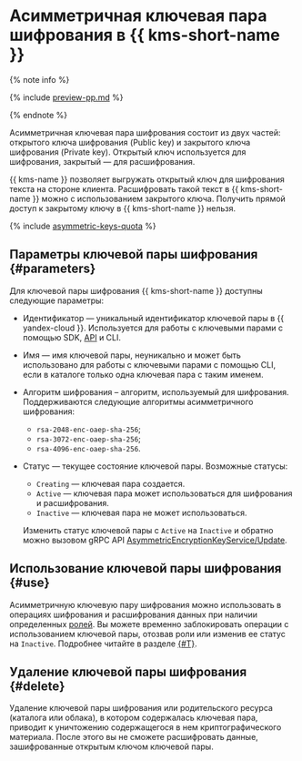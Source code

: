 # Асимметричная ключевая пара шифрования в {{ kms-short-name }}

{% note info %}

{% include [preview-pp.md](../../_includes/preview-pp.md) %}

{% endnote %}

Асимметричная ключевая пара шифрования состоит из двух частей: открытого ключа шифрования (Public key) и закрытого ключа шифрования (Private key). Открытый ключ используется для шифрования, закрытый — для расшифрования.

{{ kms-name }} позволяет выгружать открытый ключ для шифрования текста на стороне клиента. Расшифровать такой текст в {{ kms-short-name }} можно с использованием закрытого ключа. Получить прямой доступ к закрытому ключу в {{ kms-short-name }} нельзя.

{% include [asymmetric-keys-quota](../../_includes/kms/asymmetric-keys-quota.md) %}

## Параметры ключевой пары шифрования {#parameters}

Для ключевой пары шифрования {{ kms-short-name }} доступны следующие параметры:
* Идентификатор — уникальный идентификатор ключевой пары в {{ yandex-cloud }}. Используется для работы с ключевыми парами с помощью SDK, [API](../../glossary/rest-api.md) и CLI.
* Имя — имя ключевой пары, неуникально и может быть использовано для работы с ключевыми парами с помощью CLI, если в каталоге только одна ключевая пара с таким именем.
* Алгоритм шифрования – алгоритм, используемый для шифрования. Поддерживаются следующие алгоритмы асимметричного шифрования: 
    * `rsa-2048-enc-oaep-sha-256`;
    * `rsa-3072-enc-oaep-sha-256`;
    * `rsa-4096-enc-oaep-sha-256`.

* Статус — текущее состояние ключевой пары. Возможные статусы: 
    * `Creating` — ключевая пара создается.
    * `Active` — ключевая пара может использоваться для шифрования и расшифрования.
    * `Inactive` — ключевая пара не может использоваться.
    
    Изменить статус ключевой пары с `Active` на `Inactive` и обратно можно вызовом gRPC API [AsymmetricEncryptionKeyService/Update](../api-ref/grpc/asymmetric_encryption_key_service.md#Update).

## Использование ключевой пары шифрования {#use}

Асимметричную ключевую пару шифрования можно использовать в операциях шифрования и расшифрования данных при наличии определенных [ролей](../security/index.md#roles-list). Вы можете временно заблокировать операции с использованием ключевой пары, отозвав роли или изменив ее статус на `Inactive`. Подробнее читайте в разделе [{#T}](../security/index.md).

## Удаление ключевой пары шифрования {#delete}

Удаление ключевой пары шифрования или родительского ресурса (каталога или облака), в котором содержалась ключевая пара, приводит к уничтожению содержащегося в нем криптографического материала. После этого вы не сможете расшифровать данные, зашифрованные открытым ключом ключевой пары.